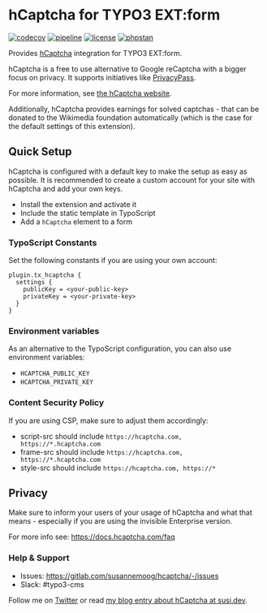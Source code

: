 # hCaptcha for TYPO3 EXT:form

[![codecov](https://codecov.io/gl/susannemoog/hcaptcha/branch/main/graph/badge.svg?token=QPAS36XVEM)](https://codecov.io/gl/susannemoog/hcaptcha/)
[![pipeline](https://gitlab.com/sunny-sunshine/hcaptcha/badges/main/pipeline.svg)]()
[![license](https://img.shields.io/badge/license-GPL%20v3-brightgreen)](https://choosealicense.com/licenses/gpl-3.0/)
[![phpstan](https://img.shields.io/badge/PHPStan-lvl%20max-blueviolet)](https://phpstan.org/)

Provides [hCaptcha](https://hcaptcha.com) integration for TYPO3 EXT:form.

hCaptcha is a free to use alternative to Google reCaptcha with a bigger focus on privacy. It supports initiatives like [PrivacyPass](https://www.hcaptcha.com/privacy-pass).

For more information, see [the hCaptcha website](https://hcaptcha.com).

Additionally, hCaptcha provides earnings for solved captchas - that can be donated to
the Wikimedia foundation automatically (which is the case for the default settings of this extension).

## Quick Setup

hCaptcha is configured with a default key to make the setup as easy as possible.
It is recommended to create a custom account for your site with hCaptcha and add your own keys.

- Install the extension and activate it
- Include the static template in TypoScript
- Add a `hCaptcha` element to a form

### TypoScript Constants

Set the following constants if you are using your own account:

```typo3_typoscript
plugin.tx_hcaptcha {
  settings {
    publicKey = <your-public-key>
    privateKey = <your-private-key>
  }
}
```

### Environment variables
As an alternative to the TypoScript configuration, you can also use environment variables:
* `HCAPTCHA_PUBLIC_KEY`
* `HCAPTCHA_PRIVATE_KEY`

### Content Security Policy

If you are using CSP, make sure to adjust them accordingly:

* script-src should include `https://hcaptcha.com, https://*.hcaptcha.com`
* frame-src should include `https://hcaptcha.com, https://*.hcaptcha.com`
* style-src should include `https://hcaptcha.com, https://*`

## Privacy

Make sure to inform your users of your usage of hCaptcha and what that means - especially if you
are using the invisible Enterprise version.

For more info see: https://docs.hcaptcha.com/faq

### Help & Support

* Issues: https://gitlab.com/susannemoog/hcaptcha/-/issues
* Slack: #typo3-cms

Follow me on [Twitter](twitter.com/sasunegomo) or read [my blog entry about hCaptcha at susi.dev](https://susi.dev/hcaptcha).
